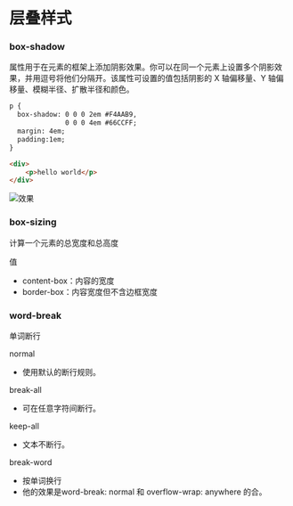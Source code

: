 # 层叠样式


### box-shadow
属性用于在元素的框架上添加阴影效果。你可以在同一个元素上设置多个阴影效果，并用逗号将他们分隔开。该属性可设置的值包括阴影的 X 轴偏移量、Y 轴偏移量、模糊半径、扩散半径和颜色。

```html
p {
  box-shadow: 0 0 0 2em #F4AAB9,
              0 0 0 4em #66CCFF;
  margin: 4em;
  padding:1em;
}

<div>
    <p>hello world</p>
</div>
```

![效果](/img/life_end/box-shadow.png)

### box-sizing
计算一个元素的总宽度和总高度

值
- content-box：内容的宽度
- border-box：内容宽度但不含边框宽度

### word-break
单词断行

normal
- 使用默认的断行规则。

break-all
- 可在任意字符间断行。

keep-all
- 文本不断行。

break-word
- 按单词换行
- 他的效果是word-break: normal 和 overflow-wrap: anywhere 的合。

